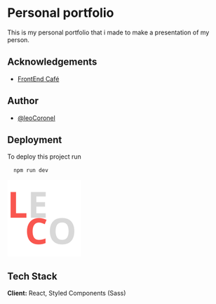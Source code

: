 # Personal portfolio

This is my personal portfolio that i made to make a presentation of my person.


## Acknowledgements

 - [FrontEnd Café](https://frontend.cafe)
 

  
## Author

- [@leoCoronel](https://github.com/LeoCoronel)

  
## Deployment

To deploy this project run

```bash
  npm run dev
```

  
![Logo](https://raw.githubusercontent.com/LeoCoronel/portfolioReact/master/src/img/icon-logo.svg)

    
## Tech Stack

**Client:** React, Styled Components (Sass)